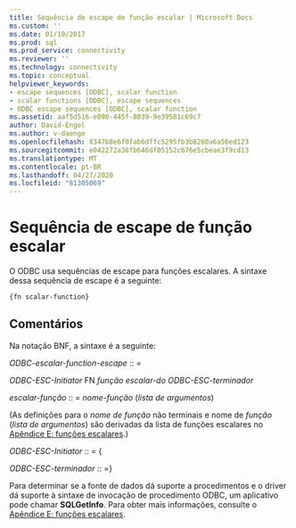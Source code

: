 ```yaml
---
title: Sequência de escape de função escalar | Microsoft Docs
ms.custom: ''
ms.date: 01/19/2017
ms.prod: sql
ms.prod_service: connectivity
ms.reviewer: ''
ms.technology: connectivity
ms.topic: conceptual
helpviewer_keywords:
- escape sequences [ODBC], scalar function
- scalar functions [ODBC], escape sequences
- ODBC escape sequences [ODBC], scalar function
ms.assetid: aaf5d516-e090-445f-8839-9e39581c69c7
author: David-Engel
ms.author: v-daenge
ms.openlocfilehash: 8347b8e6f0fab6dffc5295fb3b8260a6a56ed123
ms.sourcegitcommit: e042272a38fb646df05152c676e5cbeae3f9cd13
ms.translationtype: MT
ms.contentlocale: pt-BR
ms.lasthandoff: 04/27/2020
ms.locfileid: "81305069"
---
```

# <a name="scalar-function-escape-sequence"></a>Sequência de escape de função escalar
O ODBC usa sequências de escape para funções escalares. A sintaxe dessa sequência de escape é a seguinte:  
  
```  
{fn scalar-function}  
```  
  
## <a name="remarks"></a>Comentários  
 Na notação BNF, a sintaxe é a seguinte:  
  
 *ODBC-escalar-function-escape* :: =  
  
 *ODBC-ESC-Initiator* FN *função escalar-do ODBC-ESC-terminador*  
  
 *escalar-função* :: = *nome-função* (*lista de argumentos*)  
  
 (As definições para o *nome de função* não terminais e nome de *função* (*lista de argumentos*) são derivadas da lista de funções escalares no [Apêndice E: funções escalares](../../../odbc/reference/appendixes/appendix-e-scalar-functions.md).)  
  
 *ODBC-ESC-Initiator* :: = {  
  
 *ODBC-ESC-terminador* :: =}  
  
 Para determinar se a fonte de dados dá suporte a procedimentos e o driver dá suporte à sintaxe de invocação de procedimento ODBC, um aplicativo pode chamar **SQLGetInfo**. Para obter mais informações, consulte o [Apêndice E: funções escalares](../../../odbc/reference/appendixes/appendix-e-scalar-functions.md).
